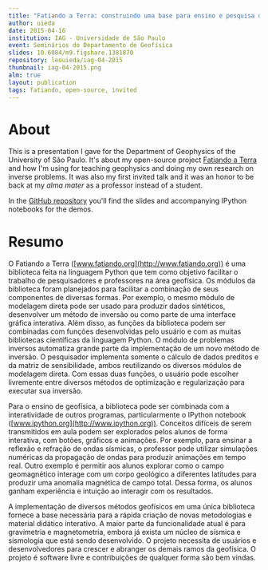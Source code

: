 ```yaml
---
title: "Fatiando a Terra: construindo uma base para ensino e pesquisa de geofísica"
author: uieda
date: 2015-04-16
institution: IAG - Universidade de São Paulo
event: Seminários do Departamento de Geofísica
slides: 10.6084/m9.figshare.1381870
repository: leouieda/iag-04-2015
thumbnail: iag-04-2015.png
alm: true
layout: publication
tags: fatiando, open-source, invited
---
```


# About

This is a presentation I gave for the Department of Geophysics of the
University of São Paulo.
It's about my open-source project
[Fatiando a Terra](http://www.fatiando.org) and how I'm using for teaching
geophysics and doing my own research on inverse problems.
It was also my first invited talk and it was an honor to be back at my *alma
mater* as a professor instead of a student.

In the [GitHub repository](https://github.com/leouieda/iag-04-2015) you'll find
the slides and accompanying IPython notebooks for the demos.

<script async class="speakerdeck-embed"
data-id="21818fd003fe42b7bb20a0d1127f0f8e" data-ratio="1.33333333333333"
src="//speakerdeck.com/assets/embed.js"></script>

# Resumo

O Fatiando a Terra ([www.fatiando.org](http://www.fatiando.org)) é uma
biblioteca feita na linguagem Python que tem como objetivo facilitar o trabalho
de pesquisadores e professores na área geofísica. Os módulos da biblioteca
foram planejados para facilitar a combinação de seus componentes de diversas
formas. Por exemplo, o mesmo módulo de modelagem direta pode ser usado para
produzir dados sintéticos, desenvolver um método de inversão ou como parte de
uma interface gráfica interativa. Além disso, as funções da biblioteca podem
ser combinadas com funções desenvolvidas pelo usuário e com as muitas
bibliotecas científicas da linguagem Python. O módulo de problemas inversos
automatiza grande parte da implementação de um novo método de inversão. O
pesquisador implementa somente o cálculo de dados preditos e da matriz de
sensibilidade, ambos reutilizando os diversos módulos de modelagem direta. Com
essas duas funções, o usuário pode escolher livremente entre diversos métodos
de optimização e regularização para executar sua inversão.

Para o ensino de geofísica, a biblioteca pode ser combinada com a
interatividade de outros programas, particularmente o IPython notebook
([www.ipython.org](http://www.ipython.org)). Conceitos difíceis de serem
transmitidos em aula podem ser explorados pelos alunos de forma interativa, com
botões, gráficos e animações.  Por exemplo, para ensinar a reflexão e refração
de ondas sísmicas, o professor pode utilizar simulações numéricas da propagação
de ondas para produzir animações em tempo real. Outro exemplo é permitir aos
alunos explorar como o campo geomagnético interage com um corpo geológico a
diferentes latitudes para produzir uma anomalia magnética de campo total. Dessa
forma, os alunos ganham experiência e intuição ao interagir com os resultados.

A implementação de diversos métodos geofísicos em uma única biblioteca fornece
a base necessária para a rápida criação de novas metodologias e material
didático interativo. A maior parte da funcionalidade atual é para gravimetria e
magnetometria, embora já exista um núcleo de sísmica e sismologia que está
sendo desenvolvido. O projeto necessita de usuários e desenvolvedores para
crescer e abranger os demais ramos da geofísica. O projeto é software livre e
contribuições de qualquer forma são bem vindas.
